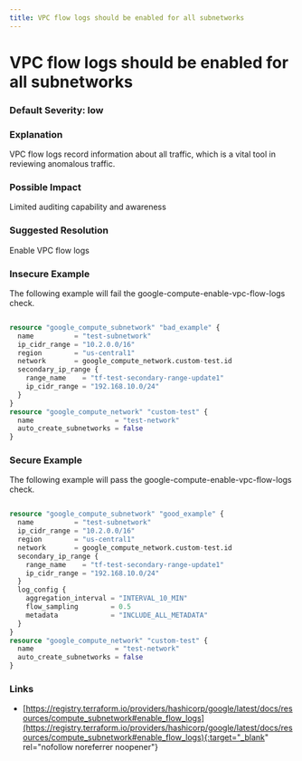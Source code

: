 ```yaml
---
title: VPC flow logs should be enabled for all subnetworks
---
```


# VPC flow logs should be enabled for all subnetworks

### Default Severity: <span class="severity low">low</span>

### Explanation

VPC flow logs record information about all traffic, which is a vital tool in reviewing anomalous traffic.

### Possible Impact
Limited auditing capability and awareness

### Suggested Resolution
Enable VPC flow logs


### Insecure Example

The following example will fail the google-compute-enable-vpc-flow-logs check.
```terraform

resource "google_compute_subnetwork" "bad_example" {
  name          = "test-subnetwork"
  ip_cidr_range = "10.2.0.0/16"
  region        = "us-central1"
  network       = google_compute_network.custom-test.id
  secondary_ip_range {
    range_name    = "tf-test-secondary-range-update1"
    ip_cidr_range = "192.168.10.0/24"
  }
}
resource "google_compute_network" "custom-test" {
  name                    = "test-network"
  auto_create_subnetworks = false
}

```



### Secure Example

The following example will pass the google-compute-enable-vpc-flow-logs check.
```terraform

resource "google_compute_subnetwork" "good_example" {
  name          = "test-subnetwork"
  ip_cidr_range = "10.2.0.0/16"
  region        = "us-central1"
  network       = google_compute_network.custom-test.id
  secondary_ip_range {
    range_name    = "tf-test-secondary-range-update1"
    ip_cidr_range = "192.168.10.0/24"
  }
  log_config {
    aggregation_interval = "INTERVAL_10_MIN"
    flow_sampling        = 0.5
    metadata             = "INCLUDE_ALL_METADATA"
  }
}
resource "google_compute_network" "custom-test" {
  name                    = "test-network"
  auto_create_subnetworks = false
}

```



### Links


- [https://registry.terraform.io/providers/hashicorp/google/latest/docs/resources/compute_subnetwork#enable_flow_logs](https://registry.terraform.io/providers/hashicorp/google/latest/docs/resources/compute_subnetwork#enable_flow_logs){:target="_blank" rel="nofollow noreferrer noopener"}



